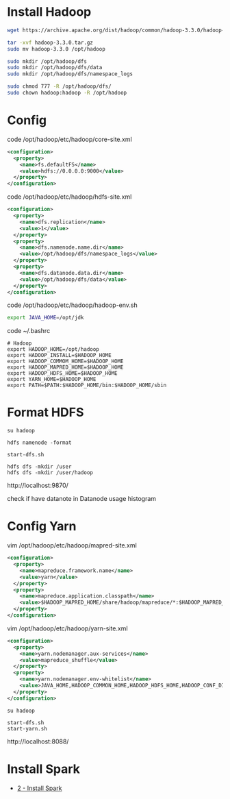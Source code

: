 # Install Hadoop

```sh
wget https://archive.apache.org/dist/hadoop/common/hadoop-3.3.0/hadoop-3.3.0.tar.gz

tar -xvf hadoop-3.3.0.tar.gz
sudo mv hadoop-3.3.0 /opt/hadoop

sudo mkdir /opt/hadoop/dfs
sudo mkdir /opt/hadoop/dfs/data
sudo mkdir /opt/hadoop/dfs/namespace_logs

sudo chmod 777 -R /opt/hadoop/dfs/
sudo chown hadoop:hadoop -R /opt/hadoop
```

# Config

code /opt/hadoop/etc/hadoop/core-site.xml
```xml
<configuration>
  <property>
    <name>fs.defaultFS</name>
    <value>hdfs://0.0.0.0:9000</value>
  </property>
</configuration>
```

code /opt/hadoop/etc/hadoop/hdfs-site.xml
```xml
<configuration>
  <property>
    <name>dfs.replication</name>
    <value>1</value>
  </property>
  <property>
    <name>dfs.namenode.name.dir</name>
    <value>/opt/hadoop/dfs/namespace_logs</value>
  </property>
  <property>
    <name>dfs.datanode.data.dir</name>
    <value>/opt/hadoop/dfs/data</value>
  </property>
</configuration>
```


code /opt/hadoop/etc/hadoop/hadoop-env.sh
```sh
export JAVA_HOME=/opt/jdk
```

code ~/.bashrc

```bashrc
# Hadoop
export HADOOP_HOME=/opt/hadoop
export HADOOP_INSTALL=$HADOOP_HOME
export HADOOP_COMMOM_HOME=$HADOOP_HOME
export HADOOP_MAPRED_HOME=$HADOOP_HOME
export HADOOP_HDFS_HOME=$HADOOP_HOME
export YARN_HOME=$HADOOP_HOME
export PATH=$PATH:$HADOOP_HOME/bin:$HADOOP_HOME/sbin
```


# Format HDFS
```
su hadoop

hdfs namenode -format

start-dfs.sh

hdfs dfs -mkdir /user
hdfs dfs -mkdir /user/hadoop
```


http://localhost:9870/

check if have datanote in Datanode usage histogram


# Config Yarn


vim /opt/hadoop/etc/hadoop/mapred-site.xml
```xml
<configuration>
  <property>
    <name>mapreduce.framework.name</name>
    <value>yarn</value>
  </property>
  <property>
    <name>mapreduce.application.classpath</name>
    <value>$HADOOP_MAPRED_HOME/share/hadoop/mapreduce/*:$HADOOP_MAPRED_HOME/share/hadoop/mapreduce/lib/*</value>
  </property>
</configuration>
```

vim /opt/hadoop/etc/hadoop/yarn-site.xml
```xml
<configuration>
  <property>
    <name>yarn.nodemanager.aux-services</name>
    <value>mapreduce_shuffle</value>
  </property>
  <property>
    <name>yarn.nodemanager.env-whitelist</name>
    <value>JAVA_HOME,HADOOP_COMMON_HOME,HADOOP_HDFS_HOME,HADOOP_CONF_DIR,CLASSPATH_PREPEND_DISTCACHE,HADOOP_YARN_HOME,HADOOP_MAPRED_HOME</value>
  </property>
</configuration>
```

```
su hadoop

start-dfs.sh
start-yarn.sh

```

http://localhost:8088/


# Install Spark

* [2 - Install Spark](./2_install_spark.md)
